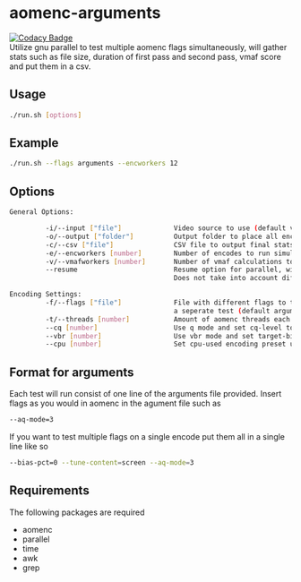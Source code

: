 # aomenc-arguments

[![Codacy Badge](https://app.codacy.com/project/badge/Grade/9d73582417664408a6f0488555c6f063)](https://www.codacy.com/manual/luigi311/aomenc-arguments?utm_source=gitlab.com&utm_medium=referral&utm_content=Luigi311/aomenc-arguments&utm_campaign=Badge_Grade)  
Utilize gnu parallel to test multiple aomenc flags simultaneously, will gather stats such as file size, duration of first pass
and second pass, vmaf score and put them in a csv.

## Usage

```bash
./run.sh [options]
```

## Example

```bash
./run.sh --flags arguments --encworkers 12
```

## Options

```bash
General Options:

         -i/--input ["file"]             Video source to use (default video.mkv)
         -o/--output ["folder"]          Output folder to place all encoded videos and stats files (default output)   
         -c/--csv ["file"]               CSV file to output final stats for all encodes to (default stats.csv)        
         -e/--encworkers [number]        Number of encodes to run simultaneously (defaults cpu threads/aomenc threads)
         -v/--vmafworkers [number]       Number of vmaf calculations to run simultaneously (defaults 3)
         --resume                        Resume option for parallel, will use encoding.log and vmaf.log 
                                         Does not take into account different encoding settings (default false)       

Encoding Settings:
         -f/--flags ["file"]             File with different flags to test. Each line represents
                                         a seperate test (default arguments)
         -t/--threads [number]           Amount of aomenc threads each encode should use (default 4)
         --cq [number]                   Use q mode and set cq-level to number provided (default 50)
         --vbr [number]                  Use vbr mode and set target-bitrate to number provided
         --cpu [number]                  Set cpu-used encoding preset used by aomenc (default 6)
```

## Format for arguments

Each test will run consist of one line of the arguments file provided. Insert flags as you would in aomenc in the agument file such as 

```bash
--aq-mode=3
```

If you want to test multiple flags on a single encode put them all in a single line like so

```bash
--bias-pct=0 --tune-content=screen --aq-mode=3
```

## Requirements

The following packages are required

-   aomenc
-   parallel
-   time
-   awk
-   grep

